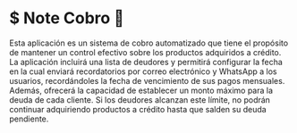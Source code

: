 # $ Note Cobro 🤑

Esta aplicación es un sistema de cobro automatizado que tiene el propósito de mantener un control efectivo sobre los productos adquiridos a crédito. La aplicación incluirá una lista de deudores y permitirá configurar la fecha en la cual enviará recordatorios por correo electrónico y WhatsApp a los usuarios, recordándoles la fecha de vencimiento de sus pagos mensuales. Además, ofrecerá la capacidad de establecer un monto máximo para la deuda de cada cliente. Si los deudores alcanzan este límite, no podrán continuar adquiriendo productos a crédito hasta que salden su deuda pendiente.
